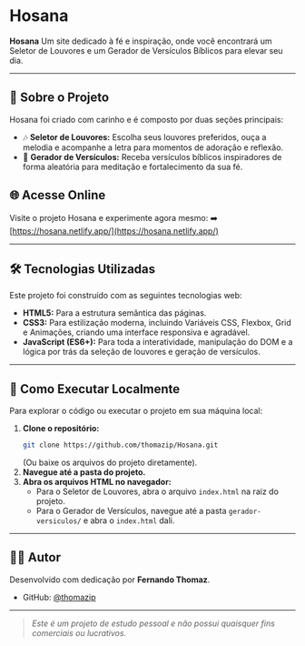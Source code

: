 #  Hosana

**Hosana** Um site dedicado à fé e inspiração, onde você encontrará um Seletor de Louvores e um Gerador de Versículos Bíblicos para elevar seu dia.

---

## 🚀 Sobre o Projeto

Hosana foi criado com carinho e é composto por duas seções principais:

*   🎶  **Seletor de Louvores:** Escolha seus louvores preferidos, ouça a melodia e acompanhe a letra para momentos de adoração e reflexão.
*   📖  **Gerador de Versículos:** Receba versículos bíblicos inspiradores de forma aleatória para meditação e fortalecimento da sua fé.

## 🌐 Acesse Online

Visite o projeto Hosana e experimente agora mesmo:
➡️ [https://hosana.netlify.app/](https://hosana.netlify.app/)

---

## 🛠️ Tecnologias Utilizadas

Este projeto foi construído com as seguintes tecnologias web:

*   **HTML5:** Para a estrutura semântica das páginas.
*   **CSS3:** Para estilização moderna, incluindo Variáveis CSS, Flexbox, Grid e Animações, criando uma interface responsiva e agradável.
*   **JavaScript (ES6+):** Para toda a interatividade, manipulação do DOM e a lógica por trás da seleção de louvores e geração de versículos.

---

## 📂 Como Executar Localmente

Para explorar o código ou executar o projeto em sua máquina local:

1.  **Clone o repositório:**
    ```bash
    git clone https://github.com/thomazip/Hosana.git
    ```
    (Ou baixe os arquivos do projeto diretamente).
2.  **Navegue até a pasta do projeto.**
3.  **Abra os arquivos HTML no navegador:**
    *   Para o Seletor de Louvores, abra o arquivo `index.html` na raiz do projeto.
    *   Para o Gerador de Versículos, navegue até a pasta `gerador-versiculos/` e abra o `index.html` dali.

---

## 👨‍💻 Autor

Desenvolvido com dedicação por **Fernando Thomaz**.

*   GitHub: [@thomazip](https://github.com/thomazip)

---

>*Este é um projeto de estudo pessoal e não possui quaisquer fins comerciais ou lucrativos.*

